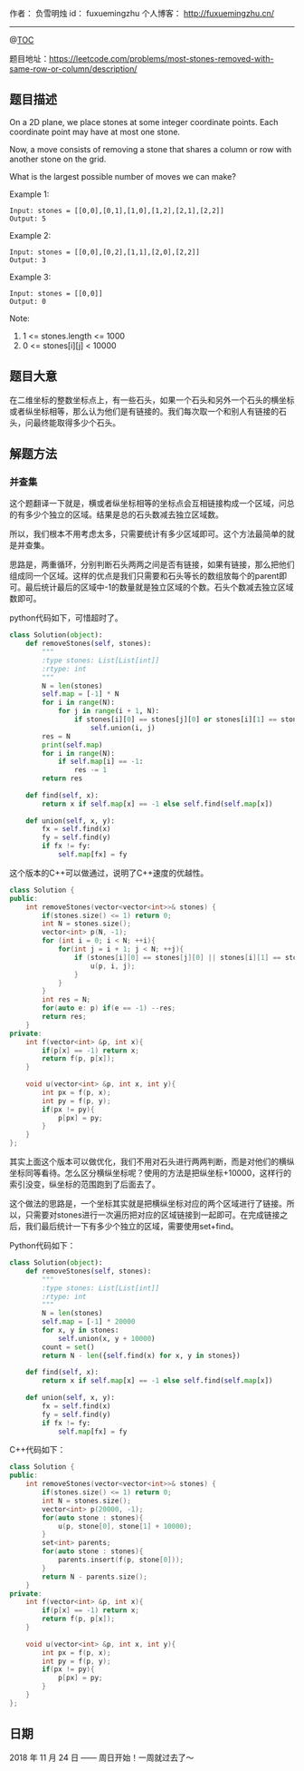 作者： 负雪明烛
id：	fuxuemingzhu
个人博客：	http://fuxuemingzhu.cn/

---
@[TOC](目录)


题目地址：https://leetcode.com/problems/most-stones-removed-with-same-row-or-column/description/


## 题目描述

On a 2D plane, we place stones at some integer coordinate points.  Each coordinate point may have at most one stone.

Now, a move consists of removing a stone that shares a column or row with another stone on the grid.

What is the largest possible number of moves we can make?

 

Example 1:

    Input: stones = [[0,0],[0,1],[1,0],[1,2],[2,1],[2,2]]
    Output: 5

Example 2:

    Input: stones = [[0,0],[0,2],[1,1],[2,0],[2,2]]
    Output: 3

Example 3:

    Input: stones = [[0,0]]
    Output: 0
 

Note:

1. 1 <= stones.length <= 1000
1. 0 <= stones[i][j] < 10000
 

## 题目大意

在二维坐标的整数坐标点上，有一些石头，如果一个石头和另外一个石头的横坐标或者纵坐标相等，那么认为他们是有链接的。我们每次取一个和别人有链接的石头，问最终能取得多少个石头。

## 解题方法

### 并查集

这个题翻译一下就是，横或者纵坐标相等的坐标点会互相链接构成一个区域，问总的有多少个独立的区域。结果是总的石头数减去独立区域数。

所以，我们根本不用考虑太多，只需要统计有多少区域即可。这个方法最简单的就是并查集。

思路是，两重循环，分别判断石头两两之间是否有链接，如果有链接，那么把他们组成同一个区域。这样的优点是我们只需要和石头等长的数组放每个的parent即可。最后统计最后的区域中-1的数量就是独立区域的个数。石头个数减去独立区域数即可。

python代码如下，可惜超时了。

```python
class Solution(object):
    def removeStones(self, stones):
        """
        :type stones: List[List[int]]
        :rtype: int
        """
        N = len(stones)
        self.map = [-1] * N
        for i in range(N):
            for j in range(i + 1, N):
                if stones[i][0] == stones[j][0] or stones[i][1] == stones[j][1]:
                    self.union(i, j)
        res = N
        print(self.map)
        for i in range(N):
            if self.map[i] == -1:
                res -= 1
        return res
        
    def find(self, x):
        return x if self.map[x] == -1 else self.find(self.map[x])
        
    def union(self, x, y):
        fx = self.find(x)
        fy = self.find(y)
        if fx != fy:
            self.map[fx] = fy
```

这个版本的C++可以做通过，说明了C++速度的优越性。

```cpp
class Solution {
public:
    int removeStones(vector<vector<int>>& stones) {
        if(stones.size() <= 1) return 0;
        int N = stones.size();
        vector<int> p(N, -1);
        for (int i = 0; i < N; ++i){
            for(int j = i + 1; j < N; ++j){
                if (stones[i][0] == stones[j][0] || stones[i][1] == stones[j][1]){
                    u(p, i, j);
                }
            }
        }
        int res = N;
        for(auto e: p) if(e == -1) --res;
        return res;
    }
private:
    int f(vector<int> &p, int x){
        if(p[x] == -1) return x;
        return f(p, p[x]);
    }
    
    void u(vector<int> &p, int x, int y){
        int px = f(p, x);
        int py = f(p, y);
        if(px != py){
            p[px] = py;
        }
    }
};
```

其实上面这个版本可以做优化，我们不用对石头进行两两判断，而是对他们的横纵坐标同等看待。怎么区分横纵坐标呢？使用的方法是把纵坐标+10000，这样行的索引没变，纵坐标的范围跑到了后面去了。

这个做法的思路是，一个坐标其实就是把横纵坐标对应的两个区域进行了链接。所以，只需要对stones进行一次遍历把对应的区域链接到一起即可。在完成链接之后，我们最后统计一下有多少个独立的区域，需要使用set+find。

Python代码如下：

```python
class Solution(object):
    def removeStones(self, stones):
        """
        :type stones: List[List[int]]
        :rtype: int
        """
        N = len(stones)
        self.map = [-1] * 20000
        for x, y in stones:
            self.union(x, y + 10000)
        count = set()
        return N - len({self.find(x) for x, y in stones})
        
    def find(self, x):
        return x if self.map[x] == -1 else self.find(self.map[x])
        
    def union(self, x, y):
        fx = self.find(x)
        fy = self.find(y)
        if fx != fy:
            self.map[fx] = fy
```

C++代码如下：

```cpp
class Solution {
public:
    int removeStones(vector<vector<int>>& stones) {
        if(stones.size() <= 1) return 0;
        int N = stones.size();
        vector<int> p(20000, -1);
        for(auto stone : stones){
            u(p, stone[0], stone[1] + 10000);
        }
        set<int> parents;
        for(auto stone : stones){
            parents.insert(f(p, stone[0]));
        }
        return N - parents.size();
    }
private:
    int f(vector<int> &p, int x){
        if(p[x] == -1) return x;
        return f(p, p[x]);
    }
    
    void u(vector<int> &p, int x, int y){
        int px = f(p, x);
        int py = f(p, y);
        if(px != py){
            p[px] = py;
        }
    }
};
```


## 日期

2018 年 11 月 24 日 —— 周日开始！一周就过去了～


  [1]: http://zxi.mytechroad.com/blog/dynamic-programming/leetcode-730-count-different-palindromic-subsequences/
